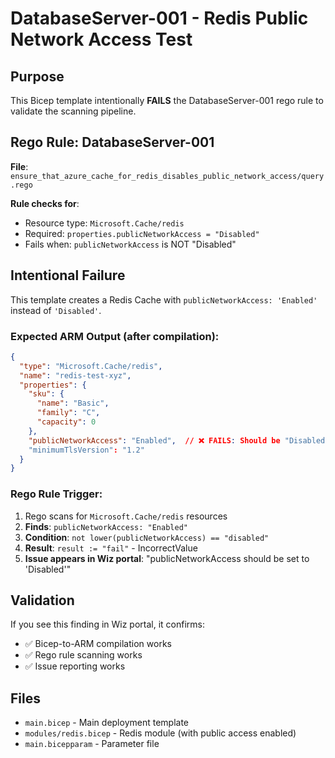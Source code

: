 # DatabaseServer-001 - Redis Public Network Access Test

## Purpose
This Bicep template intentionally **FAILS** the DatabaseServer-001 rego rule to validate the scanning pipeline.

## Rego Rule: DatabaseServer-001
**File**: `ensure_that_azure_cache_for_redis_disables_public_network_access/query.rego`

**Rule checks for**:
- Resource type: `Microsoft.Cache/redis`
- Required: `properties.publicNetworkAccess = "Disabled"`
- Fails when: `publicNetworkAccess` is NOT "Disabled"

## Intentional Failure
This template creates a Redis Cache with `publicNetworkAccess: 'Enabled'` instead of `'Disabled'`.

### Expected ARM Output (after compilation):
```json
{
  "type": "Microsoft.Cache/redis",
  "name": "redis-test-xyz", 
  "properties": {
    "sku": {
      "name": "Basic",
      "family": "C",
      "capacity": 0
    },
    "publicNetworkAccess": "Enabled",  // ❌ FAILS: Should be "Disabled"
    "minimumTlsVersion": "1.2"
  }
}
```

### Rego Rule Trigger:
1. Rego scans for `Microsoft.Cache/redis` resources
2. **Finds**: `publicNetworkAccess: "Enabled"` 
3. **Condition**: `not lower(publicNetworkAccess) == "disabled"`
4. **Result**: `result := "fail"` - IncorrectValue
5. **Issue appears in Wiz portal**: "publicNetworkAccess should be set to 'Disabled'"

## Validation
If you see this finding in Wiz portal, it confirms:
- ✅ Bicep-to-ARM compilation works
- ✅ Rego rule scanning works  
- ✅ Issue reporting works

## Files
- `main.bicep` - Main deployment template
- `modules/redis.bicep` - Redis module (with public access enabled)
- `main.bicepparam` - Parameter file
